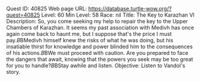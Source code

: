 Quest ID: 40825
Web page URL: https://database.turtle-wow.org/?quest=40825
Level: 60
Min Level: 58
Race: nil
Title: The Key to Karazhan VI
Description: So, you come seeking my help to repair the key to the Upper Chambers of Karazhan. It seems my past association with Medivh has once again come back to haunt me, but I suppose that's the price I must pay.$B$BMedivh himself knew the risks of what he was doing, but his insatiable thirst for knowledge and power blinded him to the consequences of his actions.$B$BWe must proceed with caution. Are you prepared to face the dangers that await, knowing that the powers you seek may be too great for you to handle?$B$BStay awhile and listen.
Objective: Listen to Vandol's story.
